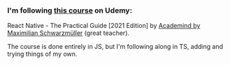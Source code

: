 ### I'm following [this course](https://www.udemy.com/course/react-native-the-practical-guide) on Udemy: ###
React Native - The Practical Guide [2021 Edition] by [Academind by Maximilian Schwarzmüller](https://www.udemy.com/user/academind/) (great teacher).  


The course is done entirely in JS, but I'm following along in TS, adding and trying things of my own.


